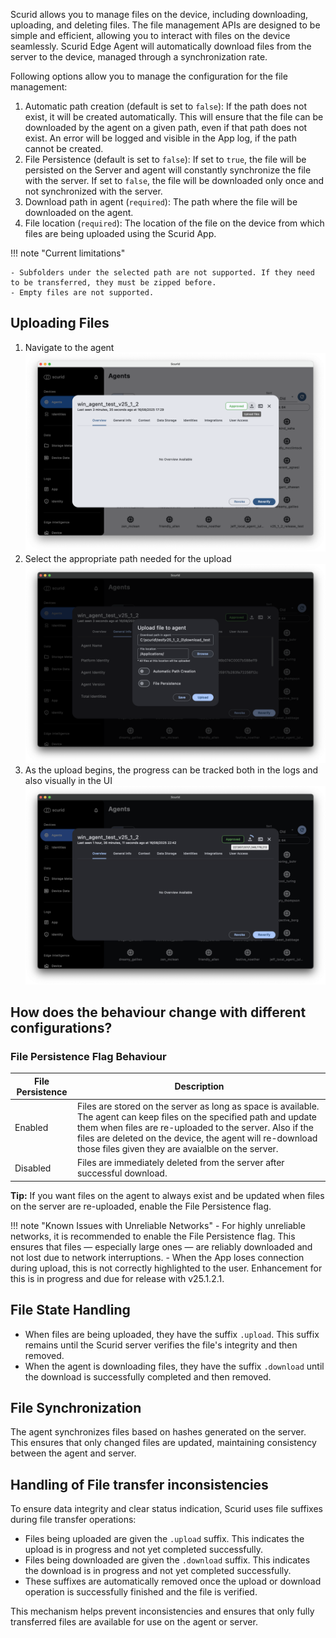 Scurid allows you to manage files on the device, including downloading, uploading, and deleting files. The file management APIs are designed to be simple and efficient, allowing you to interact with files on the device seamlessly.
Scurid Edge Agent will automatically download files from the server to the device, managed through a synchronization rate.

Following options allow you to manage the configuration for the file management:

1. Automatic path creation (default is set to `false`): If the path does not exist, it will be created automatically. This will ensure that the file can be downloaded by the agent on a given path, even if that path does not exist. An error will be logged and visible in the App log, if the path cannot be created.
2. File Persistence (default is set to `false`): If set to `true`, the file will be persisted on the Server and agent will constantly synchronize the file with the server. If set to `false`, the file will be downloaded only once and not synchronized with the server.
3. Download path in agent (`required`): The path where the file will be downloaded on the agent. 
4. File location (`required`): The location of the file on the device from which files are being uploaded using the Scurid App.

!!! note "Current limitations"

    - Subfolders under the selected path are not supported. If they need to be transferred, they must be zipped before.
    - Empty files are not supported.


## Uploading Files
1. Navigate to the agent ![Logs](../img/v25-1-2-x/page1.png)
2. Select the appropriate path needed for the upload ![Logs](../img/v25-1-2-x/page2.png)
3. As the upload begins, the progress can be tracked both in the logs and also visually in the UI ![Logs](../img/v25-1-2-x/page3.png)

## How does the behaviour change with different configurations?

### File Persistence Flag Behaviour
| File Persistence | Description                                                                                                                                                                                                                                                                                        |
|------------------|----------------------------------------------------------------------------------------------------------------------------------------------------------------------------------------------------------------------------------------------------------------------------------------------------|
| Enabled          | Files are stored on the server as long as space is available. The agent can keep files on the specified path and update them when files are re-uploaded to the server. Also if the files are deleted on the device, the agent will re-download those files given they are avaialble on the server. |
| Disabled         | Files are immediately deleted from the server after successful download.                                                                                                                                                                                                                           |

**Tip:** If you want files on the agent to always exist and be updated when files on the server are re-uploaded, enable the File Persistence flag.

!!! note "Known Issues with Unreliable Networks"
    - For highly unreliable networks, it is recommended to enable the File Persistence flag. This ensures that files — especially large ones — are reliably downloaded and not lost due to network interruptions.
    - When the App loses connection during upload, this is not correctly highlighted to the user. Enhancement for this is in progress and due for release with v25.1.2.1.

## File State Handling
- When files are being uploaded, they have the suffix `.upload`. This suffix remains until the Scurid server verifies the file's integrity and then removed.
- When the agent is downloading files, they have the suffix `.download` until the download is successfully completed and then removed.

## File Synchronization
The agent synchronizes files based on hashes generated on the server. This ensures that only changed files are updated, maintaining consistency between the agent and server.

## Handling of File transfer inconsistencies

To ensure data integrity and clear status indication, Scurid uses file suffixes during file transfer operations:

- Files being uploaded are given the `.upload` suffix. This indicates the upload is in progress and not yet completed successfully.
- Files being downloaded are given the `.download` suffix. This indicates the download is in progress and not yet completed successfully.
- These suffixes are automatically removed once the upload or download operation is successfully finished and the file is verified.

This mechanism helps prevent inconsistencies and ensures that only fully transferred files are available for use on the agent or server.
